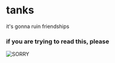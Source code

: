 # tanks
it's gonna ruin friendships


### if you are trying to read this, please

![SORRY](https://media.giphy.com/media/3o7WIFx69XUBEU41yw/giphy.gif)

